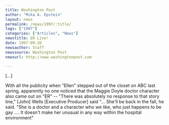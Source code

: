 ```yaml
---
title: Washington Post
author: "Mika A. Epstein"
layout: news
permalink: /news/1997/:title/
tags: ["1997"]
categories: ["Articles", "News"]
newstitle: ER Live!  
date: 1997-09-26 
newsauthor: Staff  
newssource: Washington Post  
newsurl: http://www.washingtonpost.com  

---
```

[...]

With all the publicity when "Ellen" stepped out of the closet on ABC last spring, apparently no one noticed that the Maggie Doyle doctor character also came out on "ER" -- "There was absolutely no response to that story line," [John] Wells [Executive Producer] said "... She'll be back in the fall, he said. "She is a doctor and a character who we like, who just happens to be gay .... It doesn't make her unusual in any way within the hospital environment"

